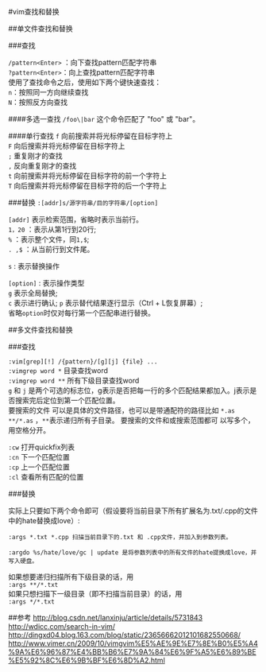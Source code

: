 #vim查找和替换

##单文件查找和替换

###查找

`/pattern<Enter>` ：向下查找pattern匹配字符串   
`?pattern<Enter>`：向上查找pattern匹配字符串  
使用了查找命令之后，使用如下两个键快速查找：  
`n`：按照同一方向继续查找  
`N`：按照反方向查找  

####多选一查找
`/foo\|bar` 这个命令匹配了 "foo" 或 "bar"。

####单行查找
`f`	向前搜索并将光标停留在目标字符上  
`F`	向后搜索并将光标停留在目标字符上  
`;`	重复刚才的查找  
`,`	反向重复刚才的查找  
`t`	向前搜索并将光标停留在目标字符的前一个字符上  
`T`	向后搜索并将光标停留在目标字符的后一个字符上  

###替换
`:[addr]s/源字符串/目的字符串/[option]`

`[addr]` 表示检索范围，省略时表示当前行。  
`1，20`  ：表示从第1行到20行;   
`%` ：表示整个文件，同`1,$`;   
`. ,$` ：从当前行到文件尾。

`s` : 表示替换操作  

`[option]` : 表示操作类型  
`g` 表示全局替换;   
`c` 表示进行确认; 
`p` 表示替代结果逐行显示（Ctrl + L恢复屏幕）;   
省略`option`时仅对每行第一个匹配串进行替换。 

##多文件查找和替换
  
       
###查找

`:vim[grep][!] /{pattern}/[g][j] {file} ...`  
`:vimgrep word *` 目录查找word  
`:vimgrep word **` 所有下级目录查找word  
`g` 和 `j` 是两个可选的标志位，g表示是否把每一行的多个匹配结果都加入。j表示是否搜索完后定位到第一个匹配位置。    
要搜索的文件 可以是具体的文件路径，也可以是带通配符的路径比如 `*.as **/*.as` ，`**`表示递归所有子目录。 要搜索的文件和或搜索范围都可 以写多个，用空格分开。    

`:cw` 打开quickfix列表  
`:cn` 下一个匹配位置  
`:cp` 上一个匹配位置  
`:cl` 查看所有匹配的位置    

###替换

实际上只要如下两个命令即可（假设要将当前目录下所有扩展名为.txt/.cpp的文件中的hate替换成love）:

```
:args *.txt *.cpp 扫描当前目录下的.txt 和 .cpp文件，并加入到参数列表。  

:argdo %s/hate/love/gc | update 是将参数列表中的所有文件的hate提换成love，并写入硬盘。  
```


如果想要递归扫描所有下级目录的话，用  
`:args **/*.txt`  
如果只想扫描下一级目录（即不扫描当前目录）的话，用  
`:args */*.txt`  






##参考
http://blog.csdn.net/lanxinju/article/details/5731843  
http://wdicc.com/search-in-vim/  
http://dingxd04.blog.163.com/blog/static/23656662012101682550668/  
http://www.vimer.cn/2009/10/vimgvim%E5%AE%9E%E7%8E%B0%E5%A4%9A%E6%96%87%E4%BB%B6%E7%9A%84%E6%9F%A5%E6%89%BE%E5%92%8C%E6%9B%BF%E6%8D%A2.html  
